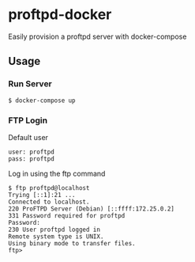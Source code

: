 # proftpd-docker
Easily provision a proftpd server with docker-compose

## Usage

### Run Server
```
$ docker-compose up
```

### FTP Login
Default user
```
user: proftpd
pass: proftpd
```
Log in using the ftp command
```
$ ftp proftpd@localhost
Trying [::1]:21 ...
Connected to localhost.
220 ProFTPD Server (Debian) [::ffff:172.25.0.2]
331 Password required for proftpd
Password:
230 User proftpd logged in
Remote system type is UNIX.
Using binary mode to transfer files.
ftp>
```
